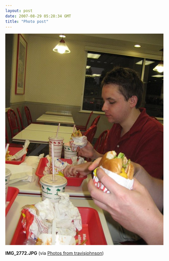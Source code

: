 ```yaml
---
layout: post
date: 2007-08-29 05:28:34 GMT
title: "Photo post"
---
```

![travisj](/images/789ef92c9361bdb9c09d360e7489abf7956e195cd1c862b44d8456f4a55fdc25.jpg)

<b>IMG_2772.JPG</b> (via <a href="http://www.flickr.com/photos/travisjohnson/1263939720/">Photos from travisjohnson</a>)